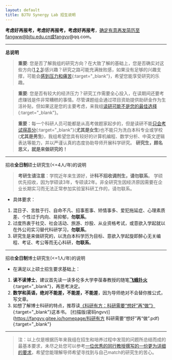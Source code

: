 ```yaml
---
layout: default
title: BJTU Synergy Lab 招生说明
---
```


[^_^]: ## 招生说明：非诚勿扰，宁缺毋滥，[不是真心想来](https://www.sohu.com/a/459217427_120873446){:target="_blank"}，请勿浪费招生名额和我的时间。

**考虑好再报考，考虑好再报考，考虑好再报考**，确定有意再发简历至fangww@bjtu.edu.cn或fangvv@qq.com。

 ----------

**总说明**

> **重要**: 您是否了解我组的研究方向？在大致了解的基础上，您是否确实对这些方向([1](https://fangvv.gitee.io/homepage/Edgecomp/),[2](https://fangvv.gitee.io/homepage/IndoorLoc/),[3](https://fangvv.gitee.io/homepage/BlockchainBJTU/))感兴趣？研究之路可能充满挫败感，如果没有足够的兴趣支撑，可能会[感到压力和痛苦](https://www.zhihu.com/question/481624466){:target="_blank"}，希望您能享受研究的乐趣。

> **重要**: 您是否有较大的经济压力？研究工作需要全心投入，在读期间还要考虑赚钱是件非常糟糕的事情。尽管课题组会通过项目资助提供助研金作为生活补贴，但如果这是您的主要考虑，来我组[读研可能不是您的最佳选择](https://www.zhihu.com/question/30046106){:target="_blank"}。

> **重要**：每一个科研人员可能都是从高考做题家起步的，但是读研不能[只会考试得高分](https://www.zhihu.com/question/36428206){:target="_blank"}(**尤其是女生**)也不能只为洗白本科专业或学校(**尤其是男生**)，我组希望您具有较好的计算机编程、数学分析、中英文逻辑表达等能力，并以严谨认真的态度协助导师开展科学研究。 **研究生，顾名思义，就是来做研究的！**

 ----------

招收**全日制**硕士研究生(<=4人/年)的说明

[^_^]: > **保研生请注意**：据学院往年招生情况，**推免学硕（学制3年）优先给985/211高校且该校学科评估结果为B及以上的学校生源，因此优先招收**。同时，我校专硕（学制2年）培养时间短要求高，实难以保证质量，故原则上不招。

> **考研生请注意**：学院近年来生源好，**计科不招收调剂生，请勿联系**。 学硕优先招收，因为学硕读3年，专硕读2年。非全研究生因经济原因需要在企业长期实习而无法正常参加实验室科研工作的，请勿联系。

- 具体要求：
 1. 混日子、言胜于行、自命不凡、招事惹事、矫情事多、爱犯拖延症、心理素质差、个性过于内向、易抑郁，**勿联系**。
 1. 过度热衷于社交、社会活动、旅游、炒股、从业资格考试，或意欲入学起就以在外公司实习替代科研学习，**勿联系**。
 1. 研究生是来做研究的，以洗白本科学历为目标、意欲入学起旋即醉心无关编程、考证、考公等而无心科研，**勿联系**。

 ----------

招收**全日制**博士研究生(<=1人/年)的说明

- 在满足以上硕士招生要求基础上：
 1. **读不读博士**，建议首先读一读多伦多大学李葆春教授的随笔[**飞蛾扑火**](https://fangvv.gitee.io/homepage/feph.jpg){:target="_blank"}，再思考决定。
 1. **数学和英语，绝对不能差，不能差，不能差**，因为导师绝对不会替你推公式，写文章。
 1. 如想了解博士科研的特点，推荐读[《科研有方：科研需要“想好”再“做”》](https://book.douban.com/subject/26732439/){:target="_blank"}这本书。 [扫描版(密码ngvv)](https://fangvv.gitee.io/homepage/科研有方 科研需要“想好”再“做”.pdf){:target="_blank"}

[^_^]:  ----------

[^_^]: 招收本科实习生(<=3人/年)的说明
[^_^]: - 具体要求：
[^_^]:  1. 面向计算机学院有推免或出国深造意向的本科生同学，能够坚持一段较长的时间集中精力做研究或研发。
[^_^]:  1. 本科生团队的培养模式以创新创业和学科竞赛为抓手，因此学生必须做到学有余力，热爱计算机技术。
[^_^]:  1. 我们是一个踏踏实实做事的研究组，因此自我感觉特别牛气、急功近利和好高骛远的同学非常不建议来。

----------

> 注：以上仅是根据历年来我组在招生和培养过程中发现的问题所总结而成的最基本要求，未尽之处您可以参考[一位优秀的同行教授撰写的一份更为详细的要求](https://cs.nju.edu.cn/wujx/For_Students.html)，希望您能理解导师希望寻找到与自己match的研究生的苦心。
